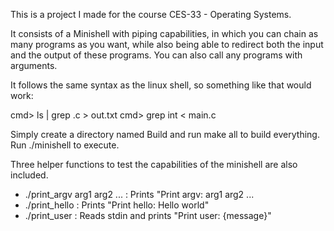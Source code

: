This is a project I made for the course CES-33 - Operating Systems.

It consists of a Minishell with piping capabilities, in which you can chain
as many programs as you want, while also being able to redirect both the input
and the output of these programs. You can also call any programs with arguments.

It follows the same syntax as the linux shell, so something like that would work:

cmd> ls | grep .c > out.txt
cmd> grep int < main.c

Simply create a directory named Build and run make all to build everything. 
Run ./minishell to execute.

Three helper functions to test the capabilities of the minishell are also included.
- ./print_argv arg1 arg2 ... : Prints "Print argv: arg1 arg2 ...
- ./print_hello : Prints "Print hello: Hello world"
- ./print_user : Reads stdin and prints "Print user: {message}"
